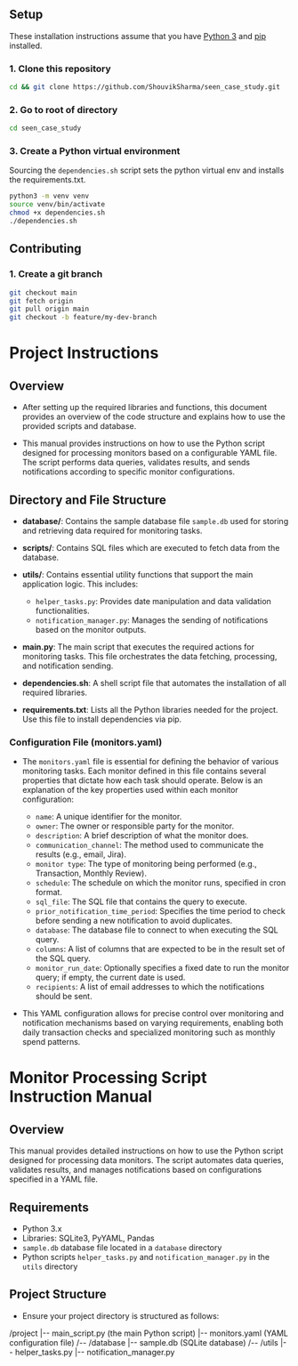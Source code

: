 ## Setup

These installation instructions assume that you have [Python 3](https://www.python.org/downloads/)
and [pip](https://pip.pypa.io/en/stable/cli/pip_install/) installed.


### 1. Clone this repository

```bash
cd && git clone https://github.com/ShouvikSharma/seen_case_study.git
```

### 2. Go to root of directory

```bash
cd seen_case_study
```

### 3. Create a Python virtual environment


Sourcing the `dependencies.sh` script sets the python virtual env and installs the requirements.txt.

```bash
python3 -m venv venv
source venv/bin/activate
chmod +x dependencies.sh
./dependencies.sh
```


## Contributing 

### 1. Create a git branch

   ```bash
   git checkout main
   git fetch origin
   git pull origin main
   git checkout -b feature/my-dev-branch
   ```

# Project Instructions

## Overview
- After setting up the required libraries and functions, this document    provides an overview of the code structure and explains how to use the provided scripts and database.

- This manual provides instructions on how to use the Python script designed for processing monitors based on a configurable YAML file. The script performs data queries, validates results, and sends notifications according to specific monitor configurations.

## Directory and File Structure

- **database/**: Contains the sample database file `sample.db` used for storing and retrieving data required for monitoring tasks.

- **scripts/**: Contains SQL files which are executed to fetch data from the database.

- **utils/**: Contains essential utility functions that support the main application logic. This includes:
  - `helper_tasks.py`: Provides date manipulation and data validation functionalities.
  - `notification_manager.py`: Manages the sending of notifications based on the monitor outputs.

- **main.py**: The main script that executes the required actions for monitoring tasks. This file orchestrates the data fetching, processing, and notification sending.

- **dependencies.sh**: A shell script file that automates the installation of all required libraries.

- **requirements.txt**: Lists all the Python libraries needed for the project. Use this file to install dependencies via pip.


### Configuration File (monitors.yaml)

- The `monitors.yaml` file is essential for defining the behavior of various monitoring tasks. Each monitor defined in this file contains several properties that dictate how each task should operate. Below is an explanation of the key properties used within each monitor configuration:

  - `name`: A unique identifier for the monitor.
  - `owner`: The owner or responsible party for the monitor.
  - `description`: A brief description of what the monitor does.
  - `communication_channel`: The method used to communicate the results (e.g., email, Jira).
  - `monitor type`: The type of monitoring being performed (e.g., Transaction, Monthly Review).
  - `schedule`: The schedule on which the monitor runs, specified in cron format.
  - `sql_file`: The SQL file that contains the query to execute.
  - `prior_notification_time_period`: Specifies the time period to check before sending a new notification to avoid duplicates.
  - `database`: The database file to connect to when executing the SQL query.
  - `columns`: A list of columns that are expected to be in the result set of the SQL query.
  - `monitor_run_date`: Optionally specifies a fixed date to run the monitor query; if empty, the current date is used.
  - `recipients`: A list of email addresses to which the notifications should be sent.

- This YAML configuration allows for precise control over monitoring and notification mechanisms based on varying requirements, enabling both daily transaction checks and specialized monitoring such as monthly spend patterns.


# Monitor Processing Script Instruction Manual

## Overview
This manual provides detailed instructions on how to use the Python script designed for processing data monitors. The script automates data queries, validates results, and manages notifications based on configurations specified in a YAML file.

## Requirements
- Python 3.x
- Libraries: SQLite3, PyYAML, Pandas
- `sample.db` database file located in a `database` directory
- Python scripts `helper_tasks.py` and `notification_manager.py` in the `utils` directory

## Project Structure
- Ensure your project directory is structured as follows:

/project
|-- main_script.py   (the main Python script)
|-- monitors.yaml    (YAML configuration file)
/-- /database
   |-- sample.db    (SQLite database)
/-- /utils
   |-- helper_tasks.py
   |-- notification_manager.py
